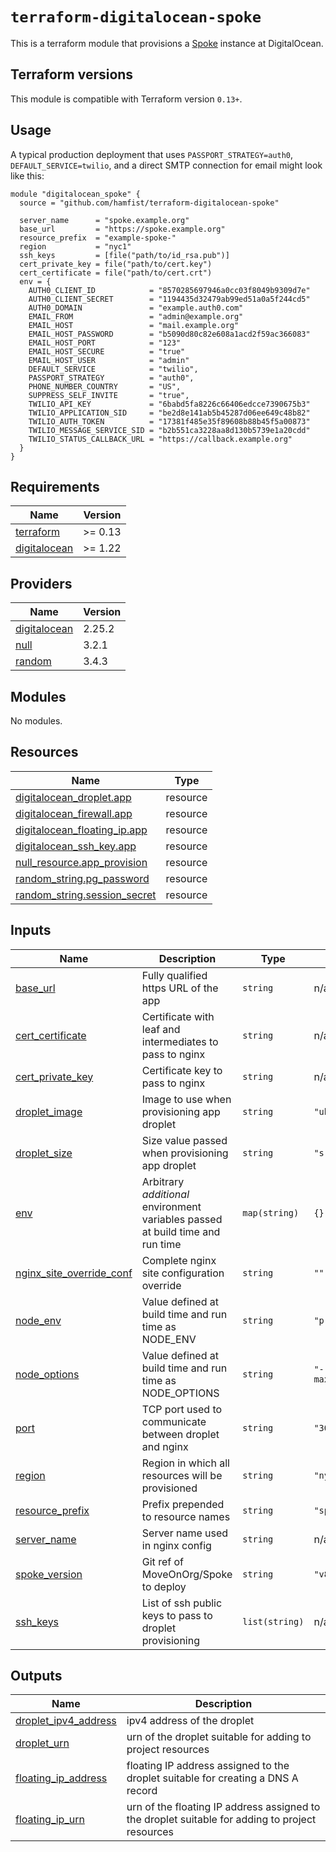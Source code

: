 # `terraform-digitalocean-spoke`
<!-- WARNING: this file is generated -->

This is a terraform module that provisions a
[Spoke](https://github.com/MoveOnOrg/Spoke) instance at DigitalOcean.

## Terraform versions

This module is compatible with Terraform version `0.13+`.

## Usage

A typical production deployment that uses `PASSPORT_STRATEGY=auth0`,
`DEFAULT_SERVICE=twilio`, and a direct SMTP connection for email might look
like this:

```hcl
module "digitalocean_spoke" {
  source = "github.com/hamfist/terraform-digitalocean-spoke"

  server_name      = "spoke.example.org"
  base_url         = "https://spoke.example.org"
  resource_prefix  = "example-spoke-"
  region           = "nyc1"
  ssh_keys         = [file("path/to/id_rsa.pub")]
  cert_private_key = file("path/to/cert.key")
  cert_certificate = file("path/to/cert.crt")
  env = {
    AUTH0_CLIENT_ID            = "8570285697946a0cc03f8049b9309d7e"
    AUTH0_CLIENT_SECRET        = "1194435d32479ab99ed51a0a5f244cd5"
    AUTH0_DOMAIN               = "example.auth0.com"
    EMAIL_FROM                 = "admin@example.org"
    EMAIL_HOST                 = "mail.example.org"
    EMAIL_HOST_PASSWORD        = "b5090d80c82e608a1acd2f59ac366083"
    EMAIL_HOST_PORT            = "123"
    EMAIL_HOST_SECURE          = "true"
    EMAIL_HOST_USER            = "admin"
    DEFAULT_SERVICE            = "twilio",
    PASSPORT_STRATEGY          = "auth0",
    PHONE_NUMBER_COUNTRY       = "US",
    SUPPRESS_SELF_INVITE       = "true",
    TWILIO_API_KEY             = "6babd5fa8226c66406edcce7390675b3"
    TWILIO_APPLICATION_SID     = "be2d8e141ab5b45287d06ee649c48b82"
    TWILIO_AUTH_TOKEN          = "17381f485e35f89608b88b45f5a00873"
    TWILIO_MESSAGE_SERVICE_SID = "b2b551ca3228aa8d130b5739e1a20cdd"
    TWILIO_STATUS_CALLBACK_URL = "https://callback.example.org"
  }
}
```

## Requirements

| Name | Version |
|------|---------|
| <a name="requirement_terraform"></a> [terraform](#requirement\_terraform) | >= 0.13 |
| <a name="requirement_digitalocean"></a> [digitalocean](#requirement\_digitalocean) | >= 1.22 |

## Providers

| Name | Version |
|------|---------|
| <a name="provider_digitalocean"></a> [digitalocean](#provider\_digitalocean) | 2.25.2 |
| <a name="provider_null"></a> [null](#provider\_null) | 3.2.1 |
| <a name="provider_random"></a> [random](#provider\_random) | 3.4.3 |

## Modules

No modules.

## Resources

| Name | Type |
|------|------|
| [digitalocean_droplet.app](https://registry.terraform.io/providers/digitalocean/digitalocean/latest/docs/resources/droplet) | resource |
| [digitalocean_firewall.app](https://registry.terraform.io/providers/digitalocean/digitalocean/latest/docs/resources/firewall) | resource |
| [digitalocean_floating_ip.app](https://registry.terraform.io/providers/digitalocean/digitalocean/latest/docs/resources/floating_ip) | resource |
| [digitalocean_ssh_key.app](https://registry.terraform.io/providers/digitalocean/digitalocean/latest/docs/resources/ssh_key) | resource |
| [null_resource.app_provision](https://registry.terraform.io/providers/hashicorp/null/latest/docs/resources/resource) | resource |
| [random_string.pg_password](https://registry.terraform.io/providers/hashicorp/random/latest/docs/resources/string) | resource |
| [random_string.session_secret](https://registry.terraform.io/providers/hashicorp/random/latest/docs/resources/string) | resource |

## Inputs

| Name | Description | Type | Default | Required |
|------|-------------|------|---------|:--------:|
| <a name="input_base_url"></a> [base\_url](#input\_base\_url) | Fully qualified https URL of the app | `string` | n/a | yes |
| <a name="input_cert_certificate"></a> [cert\_certificate](#input\_cert\_certificate) | Certificate with leaf and intermediates to pass to nginx | `string` | n/a | yes |
| <a name="input_cert_private_key"></a> [cert\_private\_key](#input\_cert\_private\_key) | Certificate key to pass to nginx | `string` | n/a | yes |
| <a name="input_droplet_image"></a> [droplet\_image](#input\_droplet\_image) | Image to use when provisioning app droplet | `string` | `"ubuntu-20-04-x64"` | no |
| <a name="input_droplet_size"></a> [droplet\_size](#input\_droplet\_size) | Size value passed when provisioning app droplet | `string` | `"s-1vcpu-1gb"` | no |
| <a name="input_env"></a> [env](#input\_env) | Arbitrary *additional* environment variables passed at build time and run time | `map(string)` | `{}` | no |
| <a name="input_nginx_site_override_conf"></a> [nginx\_site\_override\_conf](#input\_nginx\_site\_override\_conf) | Complete nginx site configuration override | `string` | `""` | no |
| <a name="input_node_env"></a> [node\_env](#input\_node\_env) | Value defined at build time and run time as NODE\_ENV | `string` | `"production"` | no |
| <a name="input_node_options"></a> [node\_options](#input\_node\_options) | Value defined at build time and run time as NODE\_OPTIONS | `string` | `"--max_old_space_size=8192"` | no |
| <a name="input_port"></a> [port](#input\_port) | TCP port used to communicate between droplet and nginx | `string` | `"3000"` | no |
| <a name="input_region"></a> [region](#input\_region) | Region in which all resources will be provisioned | `string` | `"nyc1"` | no |
| <a name="input_resource_prefix"></a> [resource\_prefix](#input\_resource\_prefix) | Prefix prepended to resource names | `string` | `"spoke-"` | no |
| <a name="input_server_name"></a> [server\_name](#input\_server\_name) | Server name used in nginx config | `string` | n/a | yes |
| <a name="input_spoke_version"></a> [spoke\_version](#input\_spoke\_version) | Git ref of MoveOnOrg/Spoke to deploy | `string` | `"v8.0"` | no |
| <a name="input_ssh_keys"></a> [ssh\_keys](#input\_ssh\_keys) | List of ssh public keys to pass to droplet provisioning | `list(string)` | n/a | yes |

## Outputs

| Name | Description |
|------|-------------|
| <a name="output_droplet_ipv4_address"></a> [droplet\_ipv4\_address](#output\_droplet\_ipv4\_address) | ipv4 address of the droplet |
| <a name="output_droplet_urn"></a> [droplet\_urn](#output\_droplet\_urn) | urn of the droplet suitable for adding to project resources |
| <a name="output_floating_ip_address"></a> [floating\_ip\_address](#output\_floating\_ip\_address) | floating IP address assigned to the droplet suitable for creating a DNS A record |
| <a name="output_floating_ip_urn"></a> [floating\_ip\_urn](#output\_floating\_ip\_urn) | urn of the floating IP address assigned to the droplet suitable for adding to project resources |
